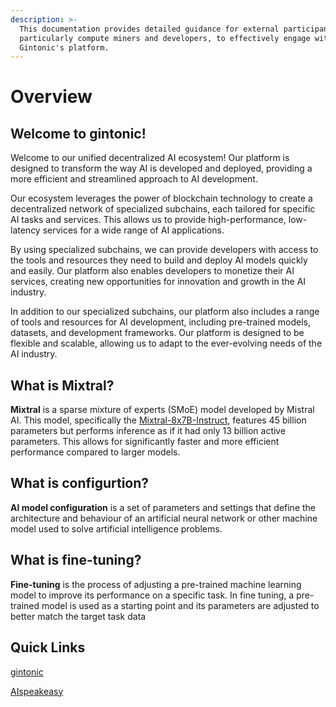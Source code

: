 ```yaml
---
description: >-
  This documentation provides detailed guidance for external participants,
  particularly compute miners and developers, to effectively engage with
  Gintonic's platform.
---
```


# Overview

## Welcome to gintonic!

Welcome to our unified decentralized AI ecosystem! Our platform is designed to transform the way AI is developed and deployed, providing a more efficient and streamlined approach to AI development. 

Our ecosystem leverages the power of blockchain technology to create a decentralized network of specialized subchains, each tailored for specific AI tasks and services. This allows us to provide high-performance, low-latency services for a wide range of AI applications.

By using specialized subchains, we can provide developers with access to the tools and resources they need to build and deploy AI models quickly and easily. Our platform also enables developers to monetize their AI services, creating new opportunities for innovation and growth in the AI industry.

In addition to our specialized subchains, our platform also includes a range of tools and resources for AI development, including pre-trained models, datasets, and development frameworks. Our platform is designed to be flexible and scalable, allowing us to adapt to the ever-evolving needs of the AI industry.

## What is Mixtral?&#x20;

**Mixtral** is a sparse mixture of experts (SMoE) model developed by Mistral AI. This model, specifically the [Mixtral-8x7B-Instruct](https://huggingface.co/mistralai/Mixtral-8x7B-Instruct-v0.1), features 45 billion parameters but performs inference as if it had only 13 billion active parameters. This allows for significantly faster and more efficient performance compared to larger models.

## What is configurtion?&#x20;

**AI model configuration** is a set of parameters and settings that define the architecture and behaviour of an artificial neural network or other machine model used to solve artificial intelligence problems.

## What is fine-tuning?&#x20; 

**Fine-tuning** is the process of adjusting a pre-trained machine learning model to improve its performance on a specific task. In fine tuning, a pre-trained model is used as a starting point and its parameters are adjusted to better match the target task data

## Quick Links

[gintonic](https://console.gintonic.ai/)

[AIspeakeasy ](https://aispeakeasy.com/)
